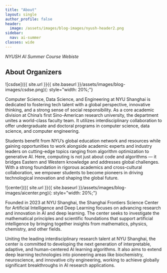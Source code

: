 ```yaml
---
title: "About"
layout: single
author_profile: false
header:
  image: /assets/images/blog-images/nyush-header2.png
sidebar:
  nav: ai-summer
classes: wide
---
```


*NYUSH AI Summer Course Webiste*

## About Organizers

![csdse]({{ site.url }}{{ site.baseurl }}/assets/images/blog-images/csdse.png){: style="width: 20%;"}

Computer Science, Data Science, and Engineering at NYU Shanghai is dedicated to fostering tech talent with a global perspective, innovative thinking, and a strong sense of social responsibility. As a core academic division at China’s first Sino-American research university, the department unites a world-class faculty team. It utilizes interdisciplinary collaboration to offer undergraduate and doctoral programs in computer science, data science, and computer engineering.

Students benefit from NYU’s global education network and resources while gaining opportunities to work alongside academic experts and industry leaders on cutting-edge topics ranging from algorithm optimization to generative AI. Here, computing is not just about code and algorithms — it bridges Eastern and Western knowledge and addresses global challenges. With a strong foundation in rigorous academics and cross-cultural collaboration, we empower students to become pioneers in driving technological innovation and shaping the global future.

![center]({{ site.url }}{{ site.baseurl }}/assets/images/blog-images/aicenter.png){: style="width: 20%;"}

Founded in 2023 at NYU Shanghai, the Shanghai Frontiers Science Center for Artificial Intelligence and Deep Learning focuses on advancing research and innovation in AI and deep learning. The center seeks to investigate the mathematical principles and scientific foundations that support artificial intelligence by bringing together insights from mathematics, physics, chemistry, and other fields.

Uniting the leading interdisciplinary research talent at NYU Shanghai, the center is committed to developing the next generation of interpretable, adaptive, and human-centered AI learning algorithms. It also aims to extend deep learning technologies into pioneering areas like biochemistry, neuroscience, and innovative city engineering, working to achieve globally significant breakthroughs in AI research applications.
